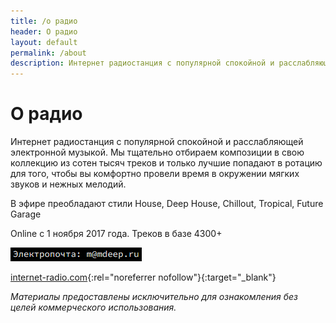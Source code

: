 ```yaml
---
title: /о радио
header: О радио
layout: default
permalink: /about
description: Интернет радиостанция с популярной спокойной и расслабляющей электронной музыкой.
---
```


# О радио

Интернет радиостанция с популярной спокойной и расслабляющей электронной музыкой. Мы тщательно отбираем композиции в свою коллекцию из сотен тысяч треков и только лучшие попадают в ротацию для того, чтобы вы комфортно провели время в окружении мягких звуков и нежных мелодий.

В эфире преобладают стили House, Deep House, Chillout, Tropical, Future Garage

Online с 1 ноября 2017 года. Треков в базе 4300+

![Электропочта](/assets/img/mail.png)

[internet-radio.com](https://www.internet-radio.com){:rel="noreferrer nofollow"}{:target="_blank"}

*Материалы предоставлены исключительно для ознакомления без целей коммерческого использования.*

